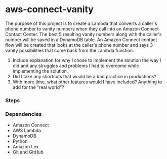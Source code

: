 # aws-connect-vanity

The purpose of this project is to create a Lambda that converts a caller's phone number to vanity numbers when they call into an Amazon Connect Contact Center. The best 5 resulting vanity numbers along with the caller's number will be saved in a DynamoDB table.
An Amazon Connect contact flow will be created that looks at the caller's phone number and says 3 vanity possibilities that come back from the Lambda function.

1. Include explanation for why I chose to implement the solution the way I did and any struggles and problems I had to overcome while implementing the solution.
2. Did I take any shortcuts that would be a bad practice in productions?
3. With more time, what other features would I have included? Anything to add for the "real world"?


### Steps 





### Dependencies
- Amazon Connect
- AWS Lambda
- DynamoDB
- Python
- Amazon Lex
- Git and GitHub

